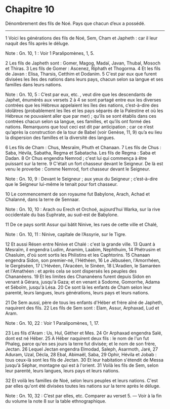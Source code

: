 # Chapitre 10

Dénombrement des fils de Noé.
Pays que chacun d’eux a possédé.

***

1 Voici les générations des fils de Noé, Sem, Cham et Japheth : car il leur naquit des fils après le déluge.

<span class="bible-note">Note : </span> Gn. 10, 1 : Voir 1 Paralipomènes, 1, 5.


2 Les fils de Japheth sont : Gomer, Magog, Madaï, Javan, Thubal, Mosoch et Thiras. 3 Les fils de Gomer : Ascenez, Riphath et Thogorma. 4 Et les fils de Javan : Elisa, Tharsis, Cetthim et Dodanim. 5 C'est par eux que furent divisées les îles des nations dans leurs pays, chacun selon sa langue et ses familles dans leurs nations.

<span class="bible-note">Note : </span> Gn. 10, 5 : C’est par eux, etc. , veut dire que les descendants de Japhet, énumérés aux versets 2 à 4 se sont partagé entre eux les diverses contrées que les Hébreux appelaient les îles des nations, c’est-à-dire des idolâtres (probablement les îles et les pays séparés de la Palestine et où les Hébreux ne pouvaient aller que par mer) ; qu’ils se sont établis dans ces contrées chacun selon sa langue, ses familles, et qu’ils ont formé des nations. Remarquons que tout ceci est dit par anticipation ; car ce n’est qu’après la construction de la tour de Babel (voir Genèse, 11, 9) qu’a eu lieu la dispersion des familles et la diversité des langues.


6 Les fils de Cham : Chus, Mesraïm, Phuth et Chanaan. 7 Les fils de Chus : Saba, Hévila, Sabatha, Regma et Sabatacha. Les fils de Regma : Saba et Dadan. 8 Or Chus engendra Nemrod ; c'est lui qui commença à être puissant sur la terre. 9 C'était un fort chasseur devant le Seigneur. De là est venu le proverbe : Comme Nemrod, fort chasseur devant le Seigneur.

<span class="bible-note">Note : </span> Gn. 10, 9 : Devant le Seigneur ; aux yeux du Seigneur ; c’est-à-dire que le Seigneur lui-même le tenait pour fort chasseur.

10 Le commencement de son royaume fut Babylone, Arach, Achad et Chalanné, dans la terre de Sennaar.

<span class="bible-note">Note : </span> Gn. 10, 10 : Arach ou Erech et Orchoé, aujourd’hui Warka, sur la rive occidentale du bas Euphrate, au sud-est de Babylone.

11 De ce pays sortit Assur qui bâtit Ninive, les rues de cette ville et Chalé,

<span class="bible-note">Note : </span> Gn. 10, 11 : Ninive, capitale de l’Assyrie, sur le Tigre.

12 Et aussi Résen entre Ninive et Chalé : c'est la grande ville. 13 Quant à Mesraïm, il engendra Ludim, Anamim, Laabim, Nephthuim, 14 Phétrusim et Chasluim, d'où sont sortis les Philistins et les Caphtorins. 15 Chanaan engendra Sidon, son premier-né, l'Héthéen, 16 Le Jébuséen, l'Amorrhéen, le Gergéséen, 17 L'Hévéen, l'Aracéen, le Sinéen, 18 L'Aradien, le Samaréen et l'Amathéen : et après cela se sont dispersés les peuples des Chananéens. 19 Et les limites des Chananéens furent depuis Sidon en venant à Gérara, jusqu'à Gaza; et en venant à Sodome, Gomorrhe, Adama et Séboïm, jusqu'à Lésa. 20 Ce sont là les enfants de Cham selon leur parenté, leurs langues, leurs générations, leurs pays et leurs nations.


21 De Sem aussi, père de tous les enfants d'Héber et frère aîné de Japheth, naquirent des fils. 22 Les fils de Sem sont : Elam, Assur, Arphaxad, Lud et Aram.

<span class="bible-note">Note : </span> Gn. 10, 22 : Voir 1 Paralipomènes, 1, 17.

23 Les fils d'Aram : Us, Hul, Géther et Mes. 24 Or Arphaxad engendra Salé, dont est né Héber. 25 A Héber naquirent deux fils : le nom de l'un fut Phaleg, parce qu'en ses jours la terre fut divisée; et le nom de son frère, Jectan. 26 Lequel Jectan engendra Elmodad, Saleph, Asarmoth, Jaré, 27 Aduram, Uzal, Décla, 28 Ebal, Abimaël, Saba, 29 Ophir, Hévila et Jobab : tous ceux-là sont les fils de Jectan. 30 Et leur habitation s'étendit de Messa jusqu'à Séphar, montagne qui est à l'orient. 31 Voilà les fils de Sem, selon leur parenté, leurs langues, leurs pays et leurs nations.


32 Et voilà les familles de Noé, selon leurs peuples et leurs nations. C'est par elles qu'ont été divisées toutes les nations sur la terre après le déluge.

<span class="bible-note">Note : </span> Gn. 10, 32 : C’est par elles, etc. Comparer au verset 5. ― Voir à la fin du volume la note 8 sur la table ethnographique.

